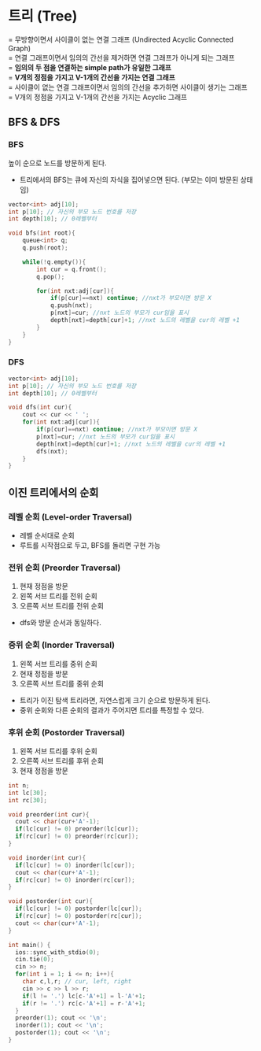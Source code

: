 # 트리 (Tree)

= 무방향이면서 사이클이 없는 연결 그래프 (Undirected Acyclic Connected Graph)  
= 연결 그래프이면서 임의의 간선을 제거하면 연결 그래프가 아니게 되는 그래프  
= **임의의 두 점을 연결하는 simple path가 유일한 그래프**  
= **V개의 정점을 가지고 V-1개의 간선을 가지는 연결 그래프**  
= 사이클이 없는 연결 그래프이면서 임의의 간선을 추가하면 사이클이 생기는 그래프  
= V개의 정점을 가지고 V-1개의 간선을 가지는 Acyclic 그래프

## BFS & DFS

### BFS

높이 순으로 노드를 방문하게 된다.

-   트리에서의 BFS는 큐에 자신의 자식을 집어넣으면 된다. (부모는 이미 방문된 상태임)

```c++
vector<int> adj[10];
int p[10]; // 자신의 부모 노드 번호를 저장
int depth[10]; // 0레벨부터

void bfs(int root){
    queue<int> q;
    q.push(root);

    while(!q.empty()){
        int cur = q.front();
        q.pop();

        for(int nxt:adj[cur]){
            if(p[cur]==nxt) continue; //nxt가 부모이면 방문 X
            q.push(nxt);
            p[nxt]=cur; //nxt 노드의 부모가 cur임을 표시
            depth[nxt]=depth[cur]+1; //nxt 노드의 레벨을 cur의 레벨 +1
        }
    }
}
```

### DFS

```c++
vector<int> adj[10];
int p[10]; // 자신의 부모 노드 번호를 저장
int depth[10]; // 0레벨부터

void dfs(int cur){
    cout << cur << ' ';
    for(int nxt:adj[cur]){
        if(p[cur]==nxt) continue; //nxt가 부모이면 방문 X
        p[nxt]=cur; //nxt 노드의 부모가 cur임을 표시
        depth[nxt]=depth[cur]+1; //nxt 노드의 레벨을 cur의 레벨 +1
        dfs(nxt);
    }
}
```

## 이진 트리에서의 순회

### 레벨 순회 (Level-order Traversal)

-   레벨 순서대로 순회
-   루트를 시작점으로 두고, BFS를 돌리면 구현 가능

### 전위 순회 (Preorder Traversal)

1. 현재 정점을 방문
2. 왼쪽 서브 트리를 전위 순회
3. 오른쪽 서브 트리를 전위 순회

-   dfs와 방문 순서과 동일하다.

### 중위 순회 (Inorder Traversal)

1. 왼쪽 서브 트리를 중위 순회
2. 현재 정점을 방문
3. 오른쪽 서브 트리를 중위 순회

-   트리가 이진 탐색 트리라면, 자연스럽게 크기 순으로 방문하게 된다.
-   중위 순회와 다른 순회의 결과가 주어지면 트리를 특정할 수 있다.

### 후위 순회 (Postorder Traversal)

1. 왼쪽 서브 트리를 후위 순회
2. 오른쪽 서브 트리를 후위 순회
3. 현재 정점을 방문

```c++
int n;
int lc[30];
int rc[30];

void preorder(int cur){
  cout << char(cur+'A'-1);
  if(lc[cur] != 0) preorder(lc[cur]);
  if(rc[cur] != 0) preorder(rc[cur]);
}

void inorder(int cur){
  if(lc[cur] != 0) inorder(lc[cur]);
  cout << char(cur+'A'-1);
  if(rc[cur] != 0) inorder(rc[cur]);
}

void postorder(int cur){
  if(lc[cur] != 0) postorder(lc[cur]);
  if(rc[cur] != 0) postorder(rc[cur]);
  cout << char(cur+'A'-1);
}

int main() {
  ios::sync_with_stdio(0);
  cin.tie(0);
  cin >> n;
  for(int i = 1; i <= n; i++){
    char c,l,r; // cur, left, right
    cin >> c >> l >> r;
    if(l != '.') lc[c-'A'+1] = l-'A'+1;
    if(r != '.') rc[c-'A'+1] = r-'A'+1;
  }
  preorder(1); cout << '\n';
  inorder(1); cout << '\n';
  postorder(1); cout << '\n';
}
```

